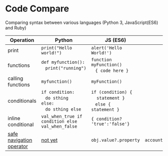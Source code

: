 # Code Compare
Comparing syntax between various languages (Python 3, JavaScript(ES6) and Ruby)



 Operation | Python | JS (ES6) | Ruby
|---|---|---|---|
| print | `print("Hello world!")` | `alert('Hello World!')` | |
| functions | `def myfunction():`<br>&nbsp;&nbsp;&nbsp;`print("running")` | `function myFunction()`<br>&nbsp;&nbsp; `{ code here }`| |
| calling functions | `myfunction()` | `myFunction()`| |
| conditionals | `if condition:`<br>&nbsp;&nbsp;&nbsp;`do sthing`<br>`else:`<br>&nbsp;&nbsp;&nbsp;`do sthing else`| `if (condition) {`<br>&nbsp;&nbsp;&nbsp; `statement }` <br>&nbsp;&nbsp;&nbsp;`else {` <br>`statement }` | |
| inline conditional | `val_when_true if condition else val_when_false`| `{ condition? 'true':'false'}`| |
| [safe navigation operator](https://mitrev.net/ruby/2015/11/13/the-operator-in-ruby/)| [not yet](https://en.wikipedia.org/wiki/Safe_navigation_operator#Python)| `obj.value?.property`|`account&.username&.address`|| |

